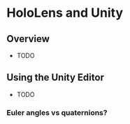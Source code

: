 # HoloLens and Unity
## Overview

- TODO

## Using the Unity Editor

- TODO

### Euler angles vs quaternions?